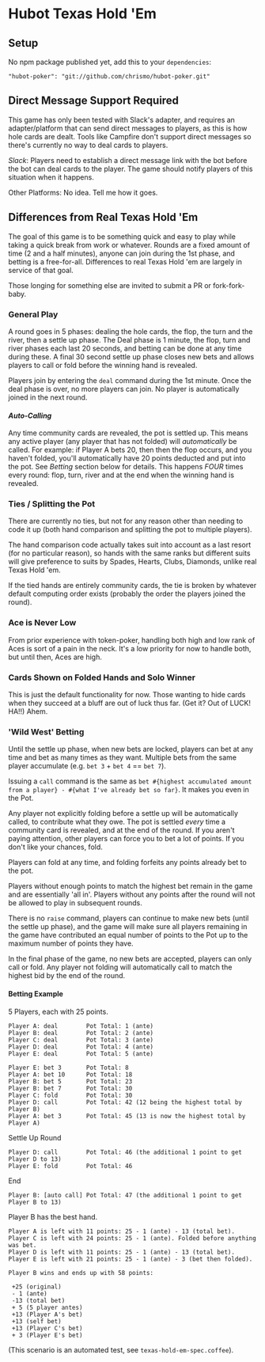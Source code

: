 # Hubot Texas Hold 'Em

## Setup

No npm package published yet, add this to your `dependencies`:

```
"hubot-poker": "git://github.com/chrismo/hubot-poker.git"
```

## Direct Message Support Required

This game has only been tested with Slack's adapter, and requires an adapter/platform
that can send direct messages to players, as this is how hole cards are dealt. Tools
like Campfire don't support direct messages so there's currently no way to deal cards
to players.

*Slack*: Players need to establish a direct message link with the bot
before the bot can deal cards to the player. The game should notify players of this
situation when it happens.

Other Platforms: No idea. Tell me how it goes.

## Differences from Real Texas Hold 'Em

The goal of this game is to be something quick and easy to play while taking a quick
break from work or whatever. Rounds are a fixed amount of time (2 and a half minutes),
anyone can join during the 1st phase, and betting is a free-for-all. Differences to
real Texas Hold 'em are largely in service of that goal.

Those longing for something else are invited to submit a PR or fork-fork-baby.

### General Play

A round goes in 5 phases: dealing the hole cards, the flop, the turn and the river,
then a settle up phase. The Deal phase is 1 minute, the flop, turn and river phases
each last 20 seconds, and betting can be done at any time during these. A final 30
second settle up phase closes new bets and allows players to call or fold before
the winning hand is revealed.

Players join by entering the `deal` command during the 1st minute. Once the deal
phase is over, no more players can join. No player is automatically joined in the
next round.

#### _Auto-Calling_

Any time community cards are revealed, the pot is settled up. This means any active
player (any player that has not folded) will _automatically_ be called. For example:
if Player A bets 20, then then the flop occurs, and you haven't folded, you'll
automatically have 20 points deducted and put into the pot. See *Betting* section
below for details. This happens _FOUR_ times every round: flop, turn, river and
at the end when the winning hand is revealed.

### Ties / Splitting the Pot

There are currently no ties, but not for any reason other than needing to code it
up (both hand comparison and splitting the pot to multiple players).

The hand comparison code actually takes suit into account as a last resort
(for no particular reason), so hands with the same ranks but different suits
will give preference to suits by Spades, Hearts, Clubs, Diamonds, unlike real
Texas Hold 'em.

If the tied hands are entirely community cards, the tie is broken by whatever
default computing order exists (probably the order the players joined the round).

### Ace is Never Low

From prior experience with token-poker, handling both high and low rank of Aces
is sort of a pain in the neck. It's a low priority for now to handle both, but
until then, Aces are high.

### Cards Shown on Folded Hands and Solo Winner

This is just the default functionality for now. Those wanting to hide cards when they
succeed at a bluff are out of luck thus far. (Get it? Out of LUCK! HA!!) Ahem.

### 'Wild West' Betting

Until the settle up phase, when new bets are locked, players can bet at any time and
bet as many times as they want. Multiple bets from the same player accumulate (e.g.
`bet 3` + `bet 4` == `bet 7`).

Issuing a `call` command is the same as `bet #{highest accumulated amount from a
player} - #{what I've already bet so far}`. It makes you even in the Pot.

Any player not explicitly folding before a settle up will be automatically called,
to contribute what they owe. The pot is settled _every_ time a community card is
revealed, and at the end of the round. If you aren't paying attention, other players
can force you to bet a lot of points. If you don't like your chances, fold.

Players can fold at any time, and folding forfeits any points already bet to the pot.

Players without enough points to match the highest bet remain in the game and are
essentially 'all in'. Players without any points after the round will not be allowed
to play in subsequent rounds.

There is no `raise` command, players can continue to make new bets (until the settle
up phase), and the game will make sure all players remaining in the game have
contributed an equal number of points to the Pot up to the maximum number of points
they have.

In the final phase of the game, no new bets are accepted, players can only call or
fold. Any player not folding will automatically call to match the highest bid by
the end of the round.

#### Betting Example

5 Players, each with 25 points.
```
Player A: deal        Pot Total: 1 (ante)
Player B: deal        Pot Total: 2 (ante)
Player C: deal        Pot Total: 3 (ante)
Player D: deal        Pot Total: 4 (ante)
Player E: deal        Pot Total: 5 (ante)

Player E: bet 3       Pot Total: 8
Player A: bet 10      Pot Total: 18
Player B: bet 5       Pot Total: 23
Player B: bet 7       Pot Total: 30
Player C: fold        Pot Total: 30
Player D: call        Pot Total: 42 (12 being the highest total by Player B)
Player A: bet 3       Pot Total: 45 (13 is now the highest total by Player A)
```

Settle Up Round
```
Player D: call        Pot Total: 46 (the additional 1 point to get Player D to 13)
Player E: fold        Pot Total: 46
```

End
```
Player B: [auto call] Pot Total: 47 (the additional 1 point to get Player B to 13)
```

Player B has the best hand.
```
Player A is left with 11 points: 25 - 1 (ante) - 13 (total bet).
Player C is left with 24 points: 25 - 1 (ante). Folded before anything was bet.
Player D is left with 11 points: 25 - 1 (ante) - 13 (total bet).
Player E is left with 21 points: 25 - 1 (ante) - 3 (bet then folded).

Player B wins and ends up with 58 points:

 +25 (original)
 - 1 (ante)
 -13 (total bet)
 + 5 (5 player antes)
 +13 (Player A's bet)
 +13 (self bet)
 +13 (Player C's bet)
 + 3 (Player E's bet)
```

(This scenario is an automated test, see `texas-hold-em-spec.coffee`).

